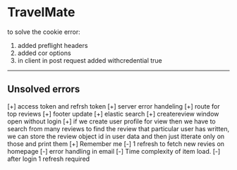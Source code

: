 
# TravelMate
to solve the cookie error: 
1. added preflight headers
2. added cor options
3. in client in post request added withcredential true

--- 
## Unsolved errors
[+] access token and refrsh token
[+] server error handeling
[+] route for top reviews
[+] footer update
[+] elastic search
[+] createreview window open without login
[+] if we create user profile for view then we have to search from many reviews to find the review that particular user has written, we can store the review object id in user data and then just itterate only on those and print them
[+] Remember me
[-] 1 refresh to fetch new revies on homepage
[-] error handling in email
[-] Time complexity of item load.
[-] after login 1 refresh required